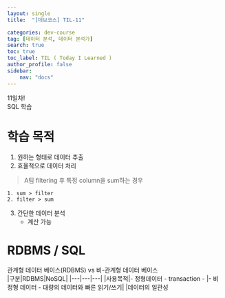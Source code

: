 ```yaml
---
layout: single
title:  "[데브코스] TIL-11"

categories: dev-course
tag: [데이터 분석, 데이터 분석가]
search: true
toc: true
toc_label: TIL ( Today I Learned )
author_profile: false
sidebar:
    nav: "docs"
---
```

11일차!  
SQL 학습

# 학습 목적
1. 원하는 형태로 데이터 추출
2. 효율적으로 데이터 처리
>A팀 filtering 후 특정 column을 sum하는 경우  

    1. sum > filter
    2. filter > sum
3. 간단한 데이터 분석
    - 계산 가능
# RDBMS / SQL
관계형 데이터 베이스(RDBMS) vs 비-관계형 데이터 베이스  
|구분|RDBMS|NoSQL|
|---|---|---|
|사용목적|- 정형데이터  - transaction  - |- 비정형 데이터  - 대량의 데이터와 빠른 읽기/쓰기|
|데이터의 일관성

